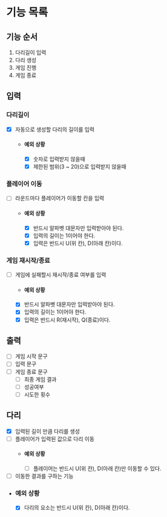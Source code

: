# 기능 목록
## 기능 순서
1. 다리길이 입력
2. 다리 생성
3. 게임 진행
4. 게임 종료

## 입력
### 다리길이
- [x] 자동으로 생성할 다리의 길이를 입력
  - #### 예외 상황
    - [x] 숫자로 입력받지 않을때
    - [x] 제한된 범위(3 ~ 20)으로 입력받지 않을때

### 플레이어 이동
- [ ] 라운드마다 플레이어가 이동할 칸을 입력
  - #### 예외 상황
    - [x] 반드시 알파벳 대문자만 입력받아야 된다.
    - [x] 입력의 길이는 1이어야 한다.
    - [x] 입력은 반드시 U(위 칸), D(아래 칸)이다.

### 게임 재시작/종료
- [ ] 게임에 실패할시 재시작/종료 여부를 입력
    - #### 예외 상황
    - [x] 반드시 알파벳 대문자만 입력받아야 된다.
    - [x] 입력의 길이는 1이어야 한다.
    - [x] 입력은 반드시 R(재시작), Q(종료)이다.

## 출력
- [ ] 게임 시작 문구
- [ ] 입력 문구
- [ ] 게임 종료 문구
  - [ ] 최종 게임 결과
  - [ ] 성공여부
  - [ ] 시도한 횟수

## 다리
- [x] 입력된 길이 만큼 다리를 생성
- [ ] 플레이어가 입력된 값으로 다리 이동
  - #### 예외 상황
    - [ ] 플레이어는 반드시 U(위 칸), D(아래 칸)만 이동할 수 있다.
- [ ] 이동한 결과를 구하는 기능
- ### 예외 상황
  - [x] 다리의 요소는 반드시 U(위 칸), D(아래 칸)이다.

